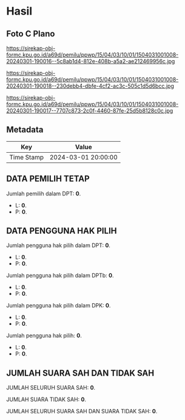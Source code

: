 # Hasil

## Foto C Plano

https://sirekap-obj-formc.kpu.go.id/a69d/pemilu/ppwp/15/04/03/10/01/1504031001008-20240301-190016--5c8ab1d4-812e-408b-a5a2-ae212469956c.jpg

https://sirekap-obj-formc.kpu.go.id/a69d/pemilu/ppwp/15/04/03/10/01/1504031001008-20240301-190018--230debb4-dbfe-4cf2-ac3c-505c1d5d6bcc.jpg

https://sirekap-obj-formc.kpu.go.id/a69d/pemilu/ppwp/15/04/03/10/01/1504031001008-20240301-190017--7707c873-2c0f-4460-87fe-25d5b8128c0c.jpg


## Metadata

| Key        | Value               |
| ---------- | ------------------- |
| Time Stamp | 2024-03-01 20:00:00 |


## DATA PEMILIH TETAP

Jumlah pemilih dalam DPT: **0**.
 * L: **0**.
 * P: **0**.

## DATA PENGGUNA HAK PILIH

Jumlah pengguna hak pilih dalam DPT: **0**.
 * L: **0**.
 * P: **0**.

Jumlah pengguna hak pilih dalam DPTb: **0**.
 * L: **0**.
 * P: **0**.

Jumlah pengguna hak pilih dalam DPK: **0**.
 * L: **0**.
 * P: **0**.

Jumlah pengguna hak pilih: **0**.
 * L: **0**.
 * P: **0**.

## JUMLAH SUARA SAH DAN TIDAK SAH

JUMLAH SELURUH SUARA SAH: **0**.

JUMLAH SUARA TIDAK SAH: **0**.

JUMLAH SELURUH SUARA SAH DAN SUARA TIDAK SAH: **0**.


